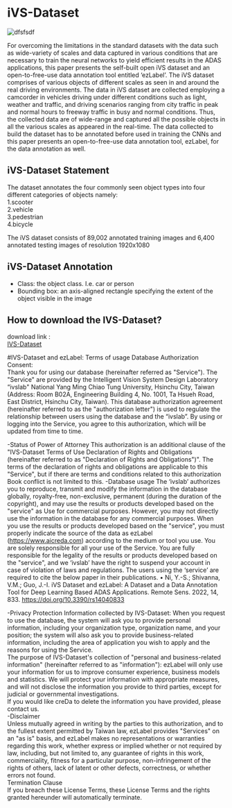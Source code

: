 # iVS-Dataset
![dfsfsdf](https://user-images.githubusercontent.com/95270738/154619973-e3c7b2a2-3813-4916-868b-561667f1d9ca.jpg)

For overcoming the limitations in the standard datasets with the data such as wide-variety of scales and data captured in various conditions that are necessary to train the neural networks to yield efficient results in the ADAS applications, this paper presents the self-built open iVS dataset and an open-to-free-use data annotation tool entitled ‘ezLabel’. The iVS dataset comprises of various objects of different scales as seen in and around the real driving environments. The data in iVS dataset are collected employing a camcorder in vehicles driving under different conditions such as light, weather and traffic, and driving scenarios ranging from city traffic in peak and normal hours to freeway traffic in busy and normal conditions. Thus, the collected data are of wide-range and captured all the possible objects in all the various scales as appeared in the real-time. The data collected to build the dataset has to be annotated before used in training the CNNs and this paper presents an open-to-free-use data annotation tool, ezLabel, for the data annotation as well.
## iVS-Dataset Statement
The dataset annotates the four commonly seen object types into four different categories of objects namely:  
1.scooter  
2.vehicle  
3.pedestrian  
4.bicycle   

The iVS dataset consists of 89,002 annotated training images and 6,400 annotated testing images of resolution 1920x1080

## iVS-Dataset Annotation

- Class: the object class. I.e. car or person  
- Bounding box: an axis-aligned rectangle specifying the extent of the object visible in the image  

## How to download the IVS-Dataset?

download link :   
[IVS-Dataset](http://140.113.217.244:8000/download/openfile)

#IVS-Dataset and ezLabel: Terms of usage
Database Authorization Consent:  
Thank you for using our database (hereinafter referred as "Service"). The "Service" are provided by the Intelligent Vision System Design Laboratory “ivslab" National Yang Ming Chiao Tung University, Hsinchu City, Taiwan (Address: Room B02A, Engineering Building 4, No. 1001, Ta Hsueh Road, East District, Hsinchu City, Taiwan). This database authorization agreement (hereinafter referred to as the "authorization letter") is used to regulate the relationship between users using the database and the “ivslab”. By using or logging into the Service, you agree to this authorization, which will be updated from time to time.  

-Status of Power of Attorney
This authorization is an additional clause of the "IVS-Dataset Terms of Use Declaration of Rights and Obligations (hereinafter referred to as "Declaration of Rights and Obligations")". The terms of the declaration of rights and obligations are applicable to this "Service", but if there are terms and conditions related to this authorization Book conflict is not limited to this.
-Database usage
The ‘ivslab’ authorizes you to reproduce, transmit and modify the information in the database globally, royalty-free, non-exclusive, permanent (during the duration of the copyright), and may use the results or products developed based on the "service" as Use for commercial purposes. However, you may not directly use the information in the database for any commercial purposes.
When you use the results or products developed based on the "service", you must properly indicate the source of the data as ezLabel (https://www.aicreda.com) according to the medium or tool you use.
You are solely responsible for all your use of the Service. You are fully responsible for the legality of the results or products developed based on the "service", and we ‘ivslab’ have the right to suspend your account in case of violation of laws and regulations.
The users using the ‘service’ are required to cite the below paper in their publications.
•	Ni, Y.-S.; Shivanna, V.M.; Guo, J.-I. iVS Dataset and ezLabel: A Dataset and a Data Annotation Tool for Deep Learning Based ADAS Applications. Remote Sens. 2022, 14, 833. https://doi.org/10.3390/rs14040833

-Privacy Protection
Information collected by IVS-Dataset: When you request to use the database, the system will ask you to provide personal information, including your organization type, organization name, and your position; the system will also ask you to provide business-related information, including the area of application you wish to apply and the reasons for using the Service.  
The purpose of IVS-Dataset's collection of "personal and business-related information" (hereinafter referred to as "information"): ezLabel will only use your information for us to improve consumer experience, business models and statistics. We will protect your information with appropriate measures, and will not disclose the information you provide to third parties, except for judicial or governmental investigations.  
If you would like creDa to delete the information you have provided, please contact us.  
-Disclaimer  
Unless mutually agreed in writing by the parties to this authorization, and to the fullest extent permitted by Taiwan law, ezLabel provides "Services" on an "as is" basis, and ezLabel makes no representations or warranties regarding this work, whether express or implied whether or not required by law, including, but not limited to, any guarantee of rights in this work, commerciality, fitness for a particular purpose, non-infringement of the rights of others, lack of latent or other defects, correctness, or whether errors not found.  
Termination Clause  
If you breach these License Terms, these License Terms and the rights granted hereunder will automatically terminate.  
